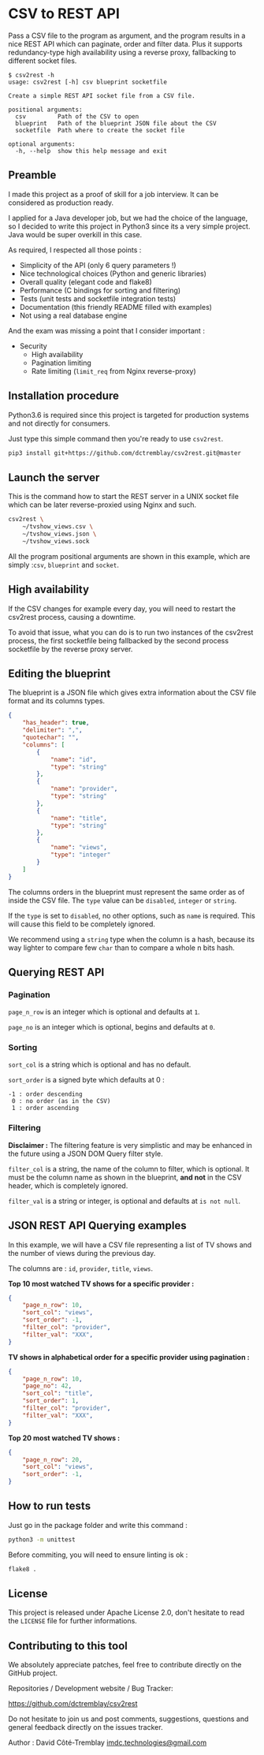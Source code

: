 CSV to REST API
===============

Pass a CSV file to the program as argument, and the program results in a nice
REST API which can paginate, order and filter data.
Plus it supports redundancy-type high availability using a reverse proxy,
fallbacking to different socket files.

```
$ csv2rest -h
usage: csv2rest [-h] csv blueprint socketfile

Create a simple REST API socket file from a CSV file.

positional arguments:
  csv         Path of the CSV to open
  blueprint   Path of the blueprint JSON file about the CSV
  socketfile  Path where to create the socket file

optional arguments:
  -h, --help  show this help message and exit
```


Preamble
--------

I made this project as a proof of skill for a job interview.
It can be considered as production ready.

I applied for a Java developer job, but we had the choice of the language,
so I decided to write this project in Python3 since its a very simple project.
Java would be super overkill in this case.

As required, I respected all those points :

- Simplicity of the API (only 6 query parameters !)
- Nice technological choices (Python and generic libraries)
- Overall quality (elegant code and flake8)
- Performance (C bindings for sorting and filtering)
- Tests (unit tests and socketfile integration tests)
- Documentation (this friendly README filled with examples)
- Not using a real database engine

And the exam was missing a point that I consider important :

- Security
  - High availability
  - Pagination limiting
  - Rate limiting (`limit_req` from Nginx reverse-proxy)


Installation procedure
----------------------

Python3.6 is required since this project is targeted for production systems
and not directly for consumers.

Just type this simple command then you're ready to use `csv2rest`.

```bash
pip3 install git+https://github.com/dctremblay/csv2rest.git@master
```


Launch the server
-----------------

This is the command how to start the REST server in a UNIX socket file which
can be later reverse-proxied using Nginx and such.

```bash
csv2rest \
    ~/tvshow_views.csv \
    ~/tvshow_views.json \
    ~/tvshow_views.sock
```

All the program positional arguments are shown in this example,
which are simply :`csv`, `blueprint` and `socket`.


High availability
-----------------

If the CSV changes for example every day, you will need to restart the
csv2rest process, causing a downtime.

To avoid that issue, what you can do is to run two instances of the csv2rest
process, the first socketfile being fallbacked by the second process socketfile
by the reverse proxy server.


Editing the blueprint
---------------------

The blueprint is a JSON file which gives extra information about
the CSV file format and its columns types.

```json
{
    "has_header": true,
    "delimiter": ",",
    "quotechar": "",
    "columns": [
        {
            "name": "id",
            "type": "string"
        },
        {
            "name": "provider",
            "type": "string"
        },
        {
            "name": "title",
            "type": "string"
        },
        {
            "name": "views",
            "type": "integer"
        }
    ]
}
```

The columns orders in the blueprint must represent the same order as of inside
the CSV file. The `type` value can be `disabled`, `integer` or `string`.

If the `type` is set to `disabled`, no other options, such as `name` is
required. This will cause this field to be completely ignored.

We recommend using a `string` type when the column is a hash, because its
way lighter to compare few `char` than to compare a whole n bits hash.


Querying REST API
-----------------

### Pagination

`page_n_row` is an integer which is optional and defaults at `1`.

`page_no` is an integer which is optional, begins and defaults at `0`.


### Sorting

`sort_col` is a string which is optional and has no default.

`sort_order` is a signed byte which defaults at 0 :
```
-1 : order descending
 0 : no order (as in the CSV)
 1 : order ascending
```

### Filtering

**Disclaimer :** The filtering feature is very simplistic and may be enhanced
in the future using a JSON DOM Query filter style.

`filter_col` is a string, the name of the column to filter, which is optional.
It must be the column name as shown in the blueprint, **and not** in the
CSV header, which is completely ignored.

`filter_val` is a string or integer, is optional and defaults at `is not null`.


JSON REST API Querying examples
-------------------------------

In this example, we will have a CSV file representing a list of TV shows
and the number of views during the previous day.

The columns are : `id`, `provider`, `title`, `views`.

**Top 10 most watched TV shows for a specific provider :**

```json
{
    "page_n_row": 10,
    "sort_col": "views",
    "sort_order": -1,
    "filter_col": "provider",
    "filter_val": "XXX",
}
```

**TV shows in alphabetical order for a specific provider using pagination :**

```json
{
    "page_n_row": 10,
    "page_no": 42,
    "sort_col": "title",
    "sort_order": 1,
    "filter_col": "provider",
    "filter_val": "XXX",
}
```

**Top 20 most watched TV shows :**

```json
{
    "page_n_row": 20,
    "sort_col": "views",
    "sort_order": -1,
}
```


How to run tests
----------------

Just go in the package folder and write this command :

```bash
python3 -m unittest
```

Before commiting, you will need to ensure linting is ok :

```bash
flake8 .
```


License
-------

This project is released under Apache License 2.0, don't hesitate to read
the `LICENSE` file for further informations.


Contributing to this tool
-------------------------

We absolutely appreciate patches, feel free to contribute
directly on the GitHub project.

Repositories / Development website / Bug Tracker:

https://github.com/dctremblay/csv2rest

Do not hesitate to join us and post comments, suggestions,
questions and general feedback directly on the issues tracker.

Author : David Côté-Tremblay <imdc.technologies@gmail.com>
